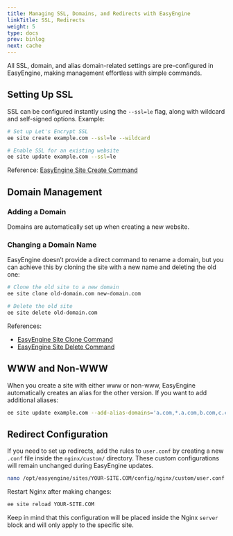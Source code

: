 ```yaml
---
title: Managing SSL, Domains, and Redirects with EasyEngine
linkTitle: SSL, Redirects
weight: 5
type: docs
prev: binlog
next: cache
---
```


All SSL, domain, and alias domain-related settings are pre-configured in EasyEngine, making management effortless with simple commands.  

## Setting Up SSL

SSL can be configured instantly using the `--ssl=le` flag, along with wildcard and self-signed options. Example:  

```bash
# Set up Let's Encrypt SSL
ee site create example.com --ssl=le --wildcard

# Enable SSL for an existing website
ee site update example.com --ssl=le
```

Reference: [EasyEngine Site Create Command](https://easyengine.io/commands/site/create/)  

## Domain Management

### Adding a Domain  
Domains are automatically set up when creating a new website.  

### Changing a Domain Name  
EasyEngine doesn’t provide a direct command to rename a domain, but you can achieve this by cloning the site with a new name and deleting the old one:  

```bash
# Clone the old site to a new domain
ee site clone old-domain.com new-domain.com

# Delete the old site
ee site delete old-domain.com
```

References:  
- [EasyEngine Site Clone Command](https://easyengine.io/commands/site/clone/)  
- [EasyEngine Site Delete Command](https://easyengine.io/commands/site/delete/)  

## WWW and Non-WWW  

When you create a site with either www or non-www, EasyEngine automatically creates an alias for the other version. If you want to add additional aliases:  

```bash
ee site update example.com --add-alias-domains='a.com,*.a.com,b.com,c.com'
```

## Redirect Configuration  

If you need to set up redirects, add the rules to `user.conf` by creating a new `.conf` file inside the `nginx/custom/` directory. These custom configurations will remain unchanged during EasyEngine updates.  

```bash
nano /opt/easyengine/sites/YOUR-SITE.COM/config/nginx/custom/user.conf
```

Restart Nginx after making changes:  

```bash
ee site reload YOUR-SITE.COM
```

Keep in mind that this configuration will be placed inside the Nginx `server` block and will only apply to the specific site.  

